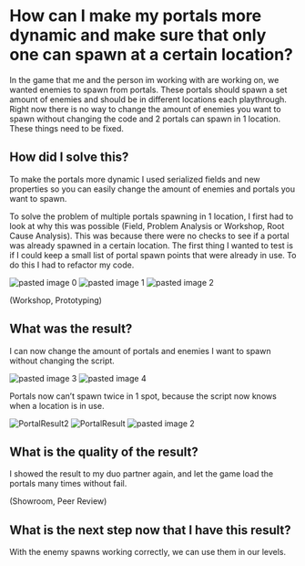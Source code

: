 # How can I make my portals more dynamic and make sure that only one can spawn at a certain location?

In the game that me and the person im working with are working on, we wanted enemies to spawn from portals. These portals should spawn a set amount of enemies and should be in different locations each playthrough. Right now there is no way to change the amount of enemies you want to spawn without changing the code and 2 portals can spawn in 1 location. These things need to be fixed.

## How did I solve this?

To make the portals more dynamic I used serialized fields and new properties so you can easily change the amount of enemies and portals you want to spawn.

To solve the problem of multiple portals spawning in 1 location, I first had to look at why this was possible (Field, Problem Analysis or Workshop, Root Cause Analysis). This was because there were no checks to see if a portal was already spawned in a certain location. The first thing I wanted to test is if I could keep a small list of portal spawn points that were already in use. To do this I had to refactor my code. 

![pasted image 0](https://github.com/Timsel1/GDT-S4Portfolio/assets/90602424/4dcaf76d-1f2b-4938-9887-1bd8df63d773)
![pasted image 1](https://github.com/Timsel1/GDT-S4Portfolio/assets/90602424/1f33a066-35f7-4029-9265-9ae531f06e9d)
![pasted image 2](https://github.com/Timsel1/GDT-S4Portfolio/assets/90602424/c81324be-b473-436b-b47a-4e704d71246f)



(Workshop, Prototyping)

## What was the result?

I can now change the amount of portals and enemies I want to spawn without changing the script.

![pasted image 3](https://github.com/Timsel1/GDT-S4Portfolio/assets/90602424/c936b653-a068-47c1-b14f-18885a01269f)
![pasted image 4](https://github.com/Timsel1/GDT-S4Portfolio/assets/90602424/dbe2c5e0-e51a-4ac1-8e84-8b07f9d16f17)


Portals now can’t spawn twice in 1 spot, because the script now knows when a location is in use.

![PortalResult2](https://github.com/Timsel1/GDT-S4Portfolio/assets/90602424/6139470f-7127-466b-a386-0af5395cb58d)
![PortalResult](https://github.com/Timsel1/GDT-S4Portfolio/assets/90602424/17af15cf-2845-461f-8dbe-5a4e7f8d8702)
![pasted image 2](https://github.com/Timsel1/GDT-S4Portfolio/assets/90602424/ac7739b0-2dc8-4c4d-a16a-a74cf361a5c0)


## What is the quality of the result?

I showed the result to my duo partner again, and let the game load the portals many times without fail.

(Showroom, Peer Review)


## What is the next step now that I have this result?

With the enemy spawns working correctly, we can use them in our levels.
